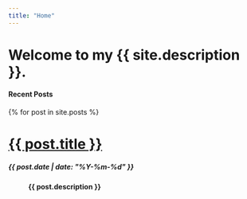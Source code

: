 ```yaml
---
title: "Home"
---
```


<h1>Welcome to my {{ site.description }}.</h1>

<!---
{% for post in site.posts %}
  <h1 class="w3-text-pink"><a href="{{post.url | prepend: site.baseurl }}">{{ post.title }}</a></h1>
  <h4 class="w3-text-gray">{{ post.date  | date: "%Y-%m-%d" }}</h4>
  <h5>{{ post.description }}</h5>
{% endfor %}
--->

<H4>Recent Posts</H4>

<DL>
  {% for post in site.posts %}
  <DT> <h1><a href="{{post.url | prepend: site.baseurl }}">{{ post.title }}</a></h1> <h5>{{ post.date  | date: "%Y-%m-%d" }}</h5> </DT>
  <DD> <h4>{{ post.description }}</h4> </DD>
</DL>

<!---
<OL>
<LI>Main Heading
<UL>
<LI>List item 1
<LI>List item 2
</UL>
<LI>Secondary Heading
<UL>
<LI>List item 1
<LI>List item 2
</UL>
</OL>
--->
